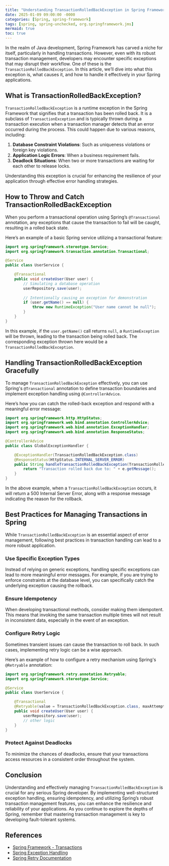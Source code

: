 ```yaml
---
title: "Understanding TransactionRolledBackException in Spring Framework"
date: 2025-01-09 09:00:00 -0000
categories: [Spring, spring-framework]
tags: [spring, spring-unchecked, org.springframework.jms]
mermaid: true
toc: true
---
```



In the realm of Java development, Spring Framework has carved a niche for itself, particularly in handling transactions. However, even with its robust transaction management, developers may encounter specific exceptions that may disrupt their workflow. One of these is the `TransactionRolledBackException`. In this article, we’ll dive into what this exception is, what causes it, and how to handle it effectively in your Spring applications. 

## What is TransactionRolledBackException?

`TransactionRolledBackException` is a runtime exception in the Spring Framework that signifies that a transaction has been rolled back. It is a subclass of `TransactionException` and is typically thrown during a transaction execution when a transaction manager detects that an error occurred during the process. This could happen due to various reasons, including:

1. **Database Constraint Violations**: Such as uniqueness violations or foreign key violations.
2. **Application Logic Errors**: When a business requirement fails.
3. **Deadlock Situations**: When two or more transactions are waiting for each other to release locks.

Understanding this exception is crucial for enhancing the resilience of your application through effective error handling strategies.

## How to Throw and Catch TransactionRolledBackException

When you perform a transactional operation using Spring’s `@Transactional` annotation, any exceptions that cause the transaction to fail will be caught, resulting in a rolled back state.

Here’s an example of a basic Spring service utilizing a transactional feature:

```java
import org.springframework.stereotype.Service;
import org.springframework.transaction.annotation.Transactional;

@Service
public class UserService {

    @Transactional
    public void createUser(User user) {
        // Simulating a database operation
        userRepository.save(user);
        
        // Intentionally causing an exception for demonstration
        if (user.getName() == null) {
            throw new RuntimeException("User name cannot be null");
        }
    }
}
```

In this example, if the `user.getName()` call returns `null`, a `RuntimeException` will be thrown, leading to the transaction being rolled back. The corresponding exception thrown here would be a `TransactionRolledBackException`.

## Handling TransactionRolledBackException Gracefully

To manage `TransactionRolledBackException` effectively, you can use Spring's `@Transactional` annotation to define transaction boundaries and implement exception handling using `@ControllerAdvice`.

Here’s how you can catch the rolled-back exception and respond with a meaningful error message:

```java
import org.springframework.http.HttpStatus;
import org.springframework.web.bind.annotation.ControllerAdvice;
import org.springframework.web.bind.annotation.ExceptionHandler;
import org.springframework.web.bind.annotation.ResponseStatus;

@ControllerAdvice
public class GlobalExceptionHandler {

    @ExceptionHandler(TransactionRolledBackException.class)
    @ResponseStatus(HttpStatus.INTERNAL_SERVER_ERROR)
    public String handleTransactionRolledBackException(TransactionRolledBackException e) {
        return "Transaction rolled back due to: " + e.getMessage();
    }
}
```

In the above example, when a `TransactionRolledBackException` occurs, it will return a 500 Internal Server Error, along with a response message indicating the reason for the rollback.

## Best Practices for Managing Transactions in Spring

While `TransactionRolledBackException` is an essential aspect of error management, following best practices in transaction handling can lead to a more robust application.

### Use Specific Exception Types

Instead of relying on generic exceptions, handling specific exceptions can lead to more meaningful error messages. For example, if you are trying to enforce constraints at the database level, you can specifically catch the underlying exception causing the rollback.

### Ensure Idempotency

When developing transactional methods, consider making them idempotent. This means that invoking the same transaction multiple times will not result in inconsistent data, especially in the event of an exception.

### Configure Retry Logic

Sometimes transient issues can cause the transaction to roll back. In such cases, implementing retry logic can be a wise approach.

Here’s an example of how to configure a retry mechanism using Spring's `@Retryable` annotation:

```java
import org.springframework.retry.annotation.Retryable;
import org.springframework.stereotype.Service;

@Service
public class UserService {

    @Transactional
    @Retryable(value = TransactionRolledBackException.class, maxAttempts = 3)
    public void createUser(User user) {
        userRepository.save(user);
        // other logic
    }
}
```

### Protect Against Deadlocks

To minimize the chances of deadlocks, ensure that your transactions access resources in a consistent order throughout the system.

## Conclusion

Understanding and effectively managing `TransactionRolledBackException` is crucial for any serious Spring developer. By implementing well-structured exception handling, ensuring idempotency, and utilizing Spring’s robust transaction management features, you can enhance the resilience and reliability of your applications. As you continue to explore the depths of Spring, remember that mastering transaction management is key to developing fault-tolerant systems.

## References

- [Spring Framework - Transactions](https://docs.spring.io/spring-framework/docs/current/reference/html/data-access.html#transaction)
- [Spring Exception Handling](https://docs.spring.io/spring-framework/docs/current/reference/html/web.html#mvc-exceptionhandler)
- [Spring Retry Documentation](https://docs.spring.io/spring-retry/docs/current/reference/html/)